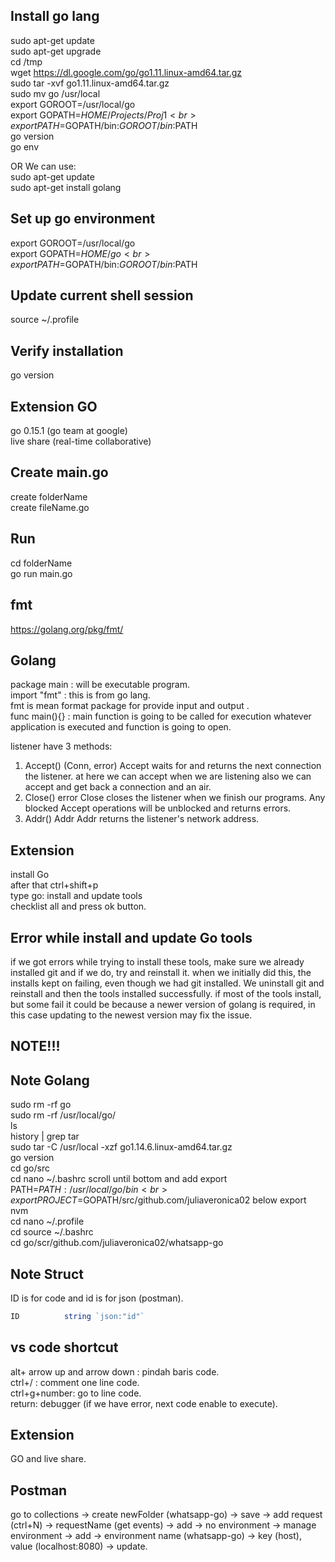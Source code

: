 ## Install go lang
sudo apt-get update <br>
sudo apt-get upgrade <br>
cd /tmp <br>
wget https://dl.google.com/go/go1.11.linux-amd64.tar.gz <br>
sudo tar -xvf go1.11.linux-amd64.tar.gz <br>
sudo mv go /usr/local <br>
export GOROOT=/usr/local/go <br>
export GOPATH=$HOME/Projects/Proj1 <br>
export PATH=$GOPATH/bin:$GOROOT/bin:$PATH <br>
go version <br>
go env <br>

OR We can use: <br>
sudo apt-get update <br>
sudo apt-get install golang <br>

## Set up go environment
export GOROOT=/usr/local/go <br>
export GOPATH=$HOME/go <br>
export PATH=$GOPATH/bin:$GOROOT/bin:$PATH <br>

## Update current shell session
source ~/.profile <br>

## Verify installation
go version <br>

## Extension GO
go 0.15.1 (go team at google) <br>
live share (real-time collaborative) <br>

## Create main.go
create folderName <br>
create fileName.go<br>

## Run
cd folderName <br>
go run main.go

## fmt
https://golang.org/pkg/fmt/

## Golang
package main : will be executable program. <br>
import "fmt" : this is from go lang. <br>
fmt is mean format package for provide input and output . <br>
func main(){} : main function is going to be called for execution whatever application is executed and function is going to open. <br>

listener have 3 methods: <br>
1. Accept() (Conn, error) 
Accept waits for and returns the next connection the listener. at here we can accept when we are listening also we can accept and get back a connection and an air.
2. Close() error
Close closes the listener when we finish our programs. Any blocked Accept operations will be unblocked and returns errors.
3. Addr() Addr
Addr returns the listener's network address.

## Extension
install Go <br>
after that ctrl+shift+p <br>
type go: install and update tools <br>
checklist all and press ok button. <br>

## Error while install and update Go tools
if we got errors while trying to install these tools, make sure we already installed git and if we do, try and reinstall it. when we initially did this, the installs kept on failing, even though we had git installed. We uninstall git and reinstall and then the tools installed successfully. if most of the tools install, but some fail it could be because a newer version of golang is required, in this case updating to the newest version may fix the issue.

## NOTE!!!
## Note Golang
sudo rm -rf go <br>
sudo rm -rf /usr/local/go/ <br>
ls <br>
history | grep tar <br>
sudo tar -C /usr/local -xzf go1.14.6.linux-amd64.tar.gz <br>
go version <br>
cd go/src <br>
cd nano ~/.bashrc scroll until bottom and add 
export PATH=$PATH:/usr/local/go/bin <br>
export PROJECT=$GOPATH/src/github.com/juliaveronica02 below export nvm<br>
cd nano ~/.profile <br>
cd source ~/.bashrc <br>
cd go/scr/github.com/juliaveronica02/whatsapp-go <br>

## Note Struct
ID is for code and id is for json (postman).
```javascript
ID          string `json:"id"`
```

## vs code shortcut
alt+ arrow up and arrow down : pindah baris code. <br>
ctrl+/ : comment one line code. <br>
ctrl+g+number: go to line code. <br>
return: debugger (if we have error, next code enable to execute). <br>

## Extension
GO and live share.

## Postman
go to collections -> create newFolder (whatsapp-go) -> save -> add request (ctrl+N) -> requestName (get events) -> add -> no environment -> manage environment -> add -> environment name (whatsapp-go) -> key (host), value (localhost:8080) -> update.